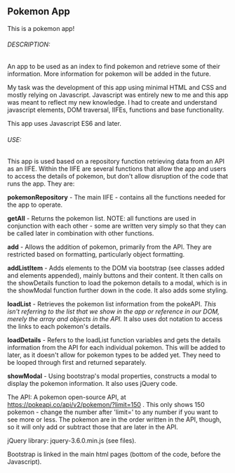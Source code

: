 ## Pokemon App

This is a pokemon app!

###### DESCRIPTION:
An app to be used as an index to find pokemon and retrieve some of their information. More information for pokemon will be added in the future.

My task was the development of this app using minimal HTML and CSS and mostly relying on Javascript. Javascript was entirely new to me and this app was meant to reflect my new knowledge. I had to create and understand javascript elements, DOM traversal, IIFEs, functions and base functionality.

This app uses Javascript ES6 and later. 


###### USE:
This app is used based on a repository function retrieving data from an API as an IIFE. Within the IIFE are several functions that allow the app and users to access the details of pokemon, but don't allow disruption of the code that runs the app. They are:

**pokemonRepository** - The main IIFE - contains all the functions needed for the app to operate.

**getAll** - Returns the pokemon list. NOTE: all functions are used in conjunction with each other - some are written very simply so that they can be called later in combination with other functions.

**add** - Allows the addition of pokemon, primarily from the API. They are restricted based on formatting, particularly object formatting.

**addListItem** - Adds elements to the DOM via bootstrap (see classes added and elements appended), mainly buttons and their content. It then calls on the showDetails function to load the pokemon details to a modal, which is in the showModal function further down in the code. It also adds some styling.

**loadList** - Retrieves the pokemon list information from the pokeAPI. *This isn't referring to the list that we show in the app or reference in our DOM, merely the array and objects in the API.* It also uses dot notation to access the links to each pokemon's details.

**loadDetails** - Refers to the loadList function variables and gets the details information from the API for each individual pokemon. This will be added to later, as it doesn't allow for pokemon types to be added yet. They need to be looped through first and returned separately.

**showModal** - Using bootstrap's modal properties, constructs a modal to display the pokemon information. It also uses jQuery code.

The API: A pokemon open-source API, at https://pokeapi.co/api/v2/pokemon/?limit=150 . This only shows 150 pokemon - change the number after 'limit=' to any number if you want to see more or less. The pokemon are in the order written in the API, though, so it will only add or subtract those that are later in the API.

jQuery library: jquery-3.6.0.min.js (see files).

Bootstrap is linked in the main html pages (bottom of the code, before the Javascript).
